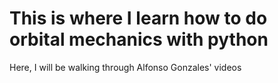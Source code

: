 # This is where I learn how to do orbital mechanics with python

Here, I will be walking through Alfonso Gonzales' videos

